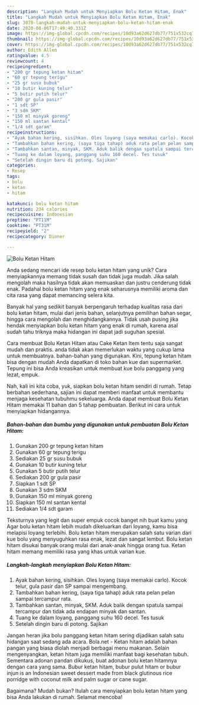 ```yaml
---
description: "Langkah Mudah untuk Menyiapkan Bolu Ketan Hitam, Enak"
title: "Langkah Mudah untuk Menyiapkan Bolu Ketan Hitam, Enak"
slug: 3078-langkah-mudah-untuk-menyiapkan-bolu-ketan-hitam-enak
date: 2020-08-06T17:49:40.331Z
image: https://img-global.cpcdn.com/recipes/10d93a62d627db77/751x532cq70/bolu-ketan-hitam-foto-resep-utama.jpg
thumbnail: https://img-global.cpcdn.com/recipes/10d93a62d627db77/751x532cq70/bolu-ketan-hitam-foto-resep-utama.jpg
cover: https://img-global.cpcdn.com/recipes/10d93a62d627db77/751x532cq70/bolu-ketan-hitam-foto-resep-utama.jpg
author: Edith Allen
ratingvalue: 4.5
reviewcount: 4
recipeingredient:
- "200 gr tepung ketan hitam"
- "60 gr tepung terigu"
- "25 gr susu bubuk"
- "10 butir kuning telur"
- "5 butir putih telur"
- "200 gr gula pasir"
- "1 sdt SP"
- "3 sdm SKM"
- "150 ml minyak goreng"
- "150 ml santan kental"
- "1/4 sdt garam"
recipeinstructions:
- "Ayak bahan kering, sisihkan. Oles loyang (saya memakai carlo). Kocok telur, gula pasir dan SP sampai mengembang."
- "Tambahkan bahan kering, (saya tiga tahap) aduk rata pelan pelan sampai tercampur rata."
- "Tambahkan santan, minyak, SKM. Aduk balik dengan spatula sampai tercampur dan tidak ada endapan minyak dan santan."
- "Tuang ke dalam loyang, panggang suhu 160 decel. Tes tusuk"
- "Setelah dingin baru di potong. Sajikan"
categories:
- Resep
tags:
- bolu
- ketan
- hitam

katakunci: bolu ketan hitam 
nutrition: 234 calories
recipecuisine: Indonesian
preptime: "PT11M"
cooktime: "PT31M"
recipeyield: "2"
recipecategory: Dinner

---
```



![Bolu Ketan Hitam](https://img-global.cpcdn.com/recipes/10d93a62d627db77/751x532cq70/bolu-ketan-hitam-foto-resep-utama.jpg)

Anda sedang mencari ide resep bolu ketan hitam yang unik? Cara menyiapkannya memang tidak susah dan tidak juga mudah. Jika salah mengolah maka hasilnya tidak akan memuaskan dan justru cenderung tidak enak. Padahal bolu ketan hitam yang enak seharusnya memiliki aroma dan cita rasa yang dapat memancing selera kita.

Banyak hal yang sedikit banyak berpengaruh terhadap kualitas rasa dari bolu ketan hitam, mulai dari jenis bahan, selanjutnya pemilihan bahan segar, hingga cara mengolah dan menghidangkannya. Tidak usah pusing jika hendak menyiapkan bolu ketan hitam yang enak di rumah, karena asal sudah tahu triknya maka hidangan ini dapat jadi suguhan spesial.

Cara membuat Bolu Ketan Hitam atau Cake Ketan Item tentu saja sangat mudah dan praktis. anda tidak akan memerlukan waktu yang cukup lama untuk membuatnya. bahan-bahan yang digunakan. Kini, tepung ketan hitam bisa dengan mudah Anda dapatkan di toko bahan kue dan supermarket. Tepung ini bisa Anda kreasikan untuk membuat kue bolu panggang yang lezat, empuk.


Nah, kali ini kita coba, yuk, siapkan bolu ketan hitam sendiri di rumah. Tetap berbahan sederhana, sajian ini dapat memberi manfaat untuk membantu menjaga kesehatan tubuhmu sekeluarga. Anda dapat membuat Bolu Ketan Hitam memakai 11 bahan dan 5 tahap pembuatan. Berikut ini cara untuk menyiapkan hidangannya.

<!--inarticleads1-->

##### Bahan-bahan dan bumbu yang digunakan untuk pembuatan Bolu Ketan Hitam:

1. Gunakan 200 gr tepung ketan hitam
1. Gunakan 60 gr tepung terigu
1. Sediakan 25 gr susu bubuk
1. Gunakan 10 butir kuning telur
1. Gunakan 5 butir putih telur
1. Sediakan 200 gr gula pasir
1. Siapkan 1 sdt SP
1. Gunakan 3 sdm SKM
1. Gunakan 150 ml minyak goreng
1. Siapkan 150 ml santan kental
1. Sediakan 1/4 sdt garam


Teksturnya yang legit dan super empuk cocok banget nih buat kamu yang Agar bolu ketan hitam lebih mudah dikeluarkan dari loyang, kamu bisa melapisi loyang terlebihi. Bolu ketan hitam merupakan salah satu varian dari kue bolu yang menyuguhkan rasa enak, lezat dan sangat lembut. Bolu ketan hitam disukai banyak orang mulai dari anak-anak hingga orang tua. Ketan hitam memang memiliki rasa yang khas untuk varian kue. 

<!--inarticleads2-->

##### Langkah-langkah menyiapkan Bolu Ketan Hitam:

1. Ayak bahan kering, sisihkan. Oles loyang (saya memakai carlo). Kocok telur, gula pasir dan SP sampai mengembang.
1. Tambahkan bahan kering, (saya tiga tahap) aduk rata pelan pelan sampai tercampur rata.
1. Tambahkan santan, minyak, SKM. Aduk balik dengan spatula sampai tercampur dan tidak ada endapan minyak dan santan.
1. Tuang ke dalam loyang, panggang suhu 160 decel. Tes tusuk
1. Setelah dingin baru di potong. Sajikan


Jangan heran jika bolu panggang ketan hitam sering dijadikan salah satu hidangan saat sedang ada acara. Bola.net - Ketan hitam adalah bahan pangan yang biasa diolah menjadi berbagai menu makanan. Selain mengenyangkan, ketan hitam juga memiliki manfaat bagi kesehatan tubuh. Sementara adonan pandan dikukus, buat adonan bolu ketan hitamnya dengan cara yang sama. Bubur ketan hitam, bubur pulut hitam or bubur injun is an Indonesian sweet dessert made from black glutinous rice porridge with coconut milk and palm sugar or cane sugar. 

Bagaimana? Mudah bukan? Itulah cara menyiapkan bolu ketan hitam yang bisa Anda lakukan di rumah. Selamat mencoba!
